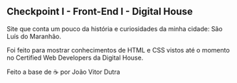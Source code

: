 ## Checkpoint I - Front-End I - Digital House

Site que conta um pouco da história e curiosidades da minha cidade: São Luís do Maranhão.

Foi feito para mostrar conhecimentos de HTML e CSS vistos até o momento no Certified Web Developers da Digital House.

Feito a base de ☕ por João Vitor Dutra

